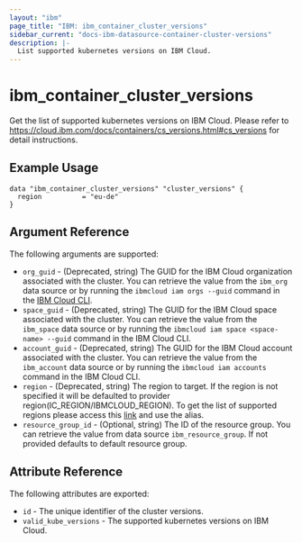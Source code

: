 ```yaml
---
layout: "ibm"
page_title: "IBM: ibm_container_cluster_versions"
sidebar_current: "docs-ibm-datasource-container-cluster-versions"
description: |-
  List supported kubernetes versions on IBM Cloud.
---
```


# ibm\_container_cluster_versions

Get the list of supported kubernetes versions on IBM Cloud. Please refer to https://cloud.ibm.com/docs/containers/cs_versions.html#cs_versions for detail instructions.

## Example Usage

```hcl
data "ibm_container_cluster_versions" "cluster_versions" {
  region          = "eu-de"
}
```

## Argument Reference

The following arguments are supported:

* `org_guid` - (Deprecated, string) The GUID for the IBM Cloud organization associated with the cluster. You can retrieve the value from the `ibm_org` data source or by running the `ibmcloud iam orgs --guid` command in the [IBM Cloud CLI](https://cloud.ibm.com/docs/cli?topic=cloud-cli-getting-started).
* `space_guid` - (Deprecated, string) The GUID for the IBM Cloud space associated with the cluster. You can retrieve the value from the `ibm_space` data source or by running the `ibmcloud iam space <space-name> --guid` command in the IBM Cloud CLI.
* `account_guid` - (Deprecated, string) The GUID for the IBM Cloud account associated with the cluster. You can retrieve the value from the `ibm_account` data source or by running the `ibmcloud iam accounts` command in the IBM Cloud CLI.
* `region` - (Deprecated, string) The region to target. If the region is not specified it will be defaulted to provider region(IC_REGION/IBMCLOUD_REGION). To get the list of supported regions please access this [link](https://containers.bluemix.net/v1/regions) and use the alias.
* `resource_group_id` - (Optional, string) The ID of the resource group.  You can retrieve the value from data source `ibm_resource_group`. If not provided defaults to default resource group.

## Attribute Reference

The following attributes are exported:

* `id` - The unique identifier of the cluster versions.
* `valid_kube_versions` - The supported kubernetes versions on IBM Cloud.